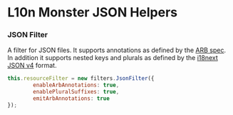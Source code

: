 # L10n Monster JSON Helpers

### JSON Filter

A filter for JSON files. It supports annotations as defined by the [ARB spec](https://github.com/google/app-resource-bundle/wiki/ApplicationResourceBundleSpecification). In addition it supports nested keys and plurals as defined by the [i18next JSON v4](https://www.i18next.com/misc/json-format) format.

```js
this.resourceFilter = new filters.JsonFilter({
        enableArbAnnotations: true,
        enablePluralSuffixes: true,
        emitArbAnnotations: true
});
```
